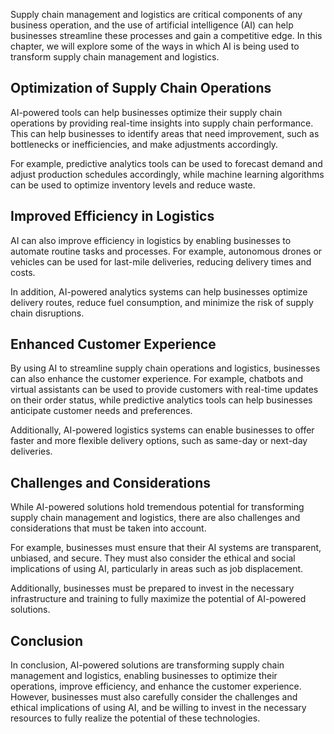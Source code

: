 
Supply chain management and logistics are critical components of any business operation, and the use of artificial intelligence (AI) can help businesses streamline these processes and gain a competitive edge. In this chapter, we will explore some of the ways in which AI is being used to transform supply chain management and logistics.

Optimization of Supply Chain Operations
---------------------------------------

AI-powered tools can help businesses optimize their supply chain operations by providing real-time insights into supply chain performance. This can help businesses to identify areas that need improvement, such as bottlenecks or inefficiencies, and make adjustments accordingly.

For example, predictive analytics tools can be used to forecast demand and adjust production schedules accordingly, while machine learning algorithms can be used to optimize inventory levels and reduce waste.

Improved Efficiency in Logistics
--------------------------------

AI can also improve efficiency in logistics by enabling businesses to automate routine tasks and processes. For example, autonomous drones or vehicles can be used for last-mile deliveries, reducing delivery times and costs.

In addition, AI-powered analytics systems can help businesses optimize delivery routes, reduce fuel consumption, and minimize the risk of supply chain disruptions.

Enhanced Customer Experience
----------------------------

By using AI to streamline supply chain operations and logistics, businesses can also enhance the customer experience. For example, chatbots and virtual assistants can be used to provide customers with real-time updates on their order status, while predictive analytics tools can help businesses anticipate customer needs and preferences.

Additionally, AI-powered logistics systems can enable businesses to offer faster and more flexible delivery options, such as same-day or next-day deliveries.

Challenges and Considerations
-----------------------------

While AI-powered solutions hold tremendous potential for transforming supply chain management and logistics, there are also challenges and considerations that must be taken into account.

For example, businesses must ensure that their AI systems are transparent, unbiased, and secure. They must also consider the ethical and social implications of using AI, particularly in areas such as job displacement.

Additionally, businesses must be prepared to invest in the necessary infrastructure and training to fully maximize the potential of AI-powered solutions.

Conclusion
----------

In conclusion, AI-powered solutions are transforming supply chain management and logistics, enabling businesses to optimize their operations, improve efficiency, and enhance the customer experience. However, businesses must also carefully consider the challenges and ethical implications of using AI, and be willing to invest in the necessary resources to fully realize the potential of these technologies.
